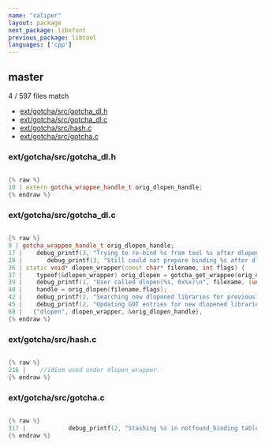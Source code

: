 ```yaml
---
name: "caliper"
layout: package
next_package: libxfont
previous_package: libtool
languages: ['cpp']
---
```

## master
4 / 597 files match

 - [ext/gotcha/src/gotcha_dl.h](#extgotchasrcgotcha_dlh)
 - [ext/gotcha/src/gotcha_dl.c](#extgotchasrcgotcha_dlc)
 - [ext/gotcha/src/hash.c](#extgotchasrchashc)
 - [ext/gotcha/src/gotcha.c](#extgotchasrcgotchac)

### ext/gotcha/src/gotcha_dl.h

```cpp

{% raw %}
10 | extern gotcha_wrappee_handle_t orig_dlopen_handle;
{% endraw %}

```
### ext/gotcha/src/gotcha_dl.c

```cpp

{% raw %}
9 | gotcha_wrappee_handle_t orig_dlopen_handle;
17 |    debug_printf(3, "Trying to re-bind %s from tool %s after dlopen\n",
28 |       debug_printf(3, "Still could not prepare binding %s after dlopen\n", binding->user_binding->name);
36 | static void* dlopen_wrapper(const char* filename, int flags) {
37 |    typeof(&dlopen_wrapper) orig_dlopen = gotcha_get_wrappee(orig_dlopen_handle);
39 |    debug_printf(1, "User called dlopen(%s, 0x%x)\n", filename, (unsigned int) flags);
40 |    handle = orig_dlopen(filename,flags);
42 |    debug_printf(2, "Searching new dlopened libraries for previously-not-found exports\n");
45 |    debug_printf(2, "Updating GOT entries for new dlopened libraries\n");
68 |   {"dlopen", dlopen_wrapper, &orig_dlopen_handle},
{% endraw %}

```
### ext/gotcha/src/hash.c

```cpp

{% raw %}
216 |    //idiom used under dlopen_wrapper.
{% endraw %}

```
### ext/gotcha/src/gotcha.c

```cpp

{% raw %}
317 |            debug_printf(2, "Stashing %s in notfound_binding table to re-lookup on dlopens\n",
{% endraw %}

```